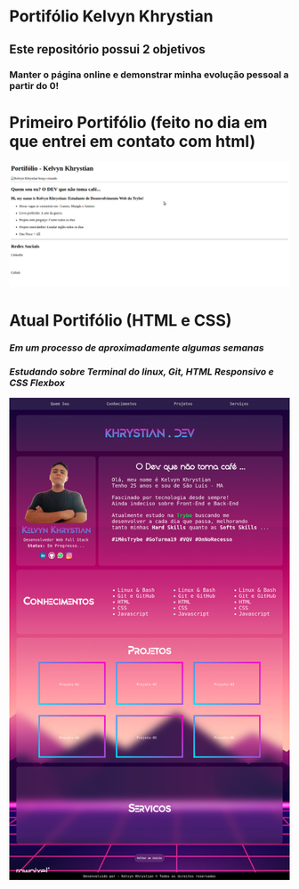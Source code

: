 # Portifólio Kelvyn Khrystian
## Este repositório possui 2 objetivos
### Manter o página online e demonstrar minha evolução pessoal a partir do 0!

# **Primeiro Portifólio (feito no dia em que entrei em contato com html)**

![primeiro-port](./README/01.png)

# **Atual Portifólio (HTML e CSS)**
###  *Em um processo de aproximadamente algumas semanas*
###  *Estudando sobre Terminal do linux, Git, HTML Responsivo e CSS Flexbox*

![atual-port](./README/100.png)

